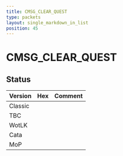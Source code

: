 ```yaml
---
title: CMSG_CLEAR_QUEST
type: packets
layout: single_markdown_in_list
position: 45
---
```


# CMSG_CLEAR_QUEST

## Status

Version | Hex | Comment
---------- | ---------- | ---------- 
Classic |  |  
TBC |  |  
WotLK |  |  
Cata |  |  
MoP |  |  